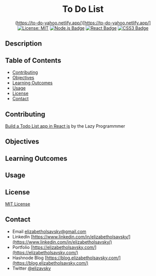 
<div align="center">
  
  # To Do List
  (https://to-do-yahoo.netlify.app/)[https://to-do-yahoo.netlify.app/]
  <a href="">[![License: MIT](https://img.shields.io/badge/License-MIT-yellow.svg)](https://opensource.org/licenses/MIT)</a>
  <a href="">[![Node.js Badge](https://img.shields.io/badge/Node.js-393?logo=nodedotjs&logoColor=fff&style=flat)](https://nodejs.org/en)</a>
  <a href=""> [![React Badge](https://img.shields.io/badge/React-61DAFB?logo=react&logoColor=000&style=flat)](https://react.dev/)</a>
  <a href=""> ![CSS3 Badge](https://img.shields.io/badge/CSS3-1572B6?logo=css3&logoColor=fff&style=flat)</a>
  
</div>

## Description

## Table of Contents
* [Contributing](#contributing)
* [Objectives](#objectives)
* [Learning Outcomes](#learning-outcomes)
* [Usage](#usage)
* [License](#license)
* [Contact](#contact)

## Contributing
[Build a Todo List app in React js](https://www.youtube.com/watch?v=qY_TzFKUmoY) by the Lazy Programmmer

## Objectives

## Learning Outcomes

## Usage

## License
[MIT License](https://opensource.org/licenses/MIT)

## Contact
* Email elizabetholsavsky@gmail.com
* LinkedIn [https://www.linkedin.com/in/elizabetholsavsky/](https://www.linkedin.com/in/elizabetholsavsky/)
* Portfolio [https://elizabetholsavsky.com/](https://elizabetholsavsky.com/)
* Hashnode Blog [https://blog.elizabetholsavsky.com/](https://blog.elizabetholsavsky.com/)
* Twitter [@elizavsky](https://twitter.com/home)
